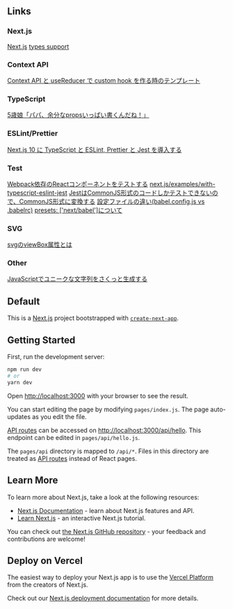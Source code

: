 ## Links

### Next.js
[Next.js](https://nextjs.org/)
[types support](https://nextjs.org/learn/excel/typescript/nextjs-types)

### Context API
[Context API と useReducer で custom hook を作る時のテンプレート](https://blog.ojisan.io/context-reducer-custom-hook)

### TypeScript
[5歳娘「パパ、余分なpropsいっぱい書くんだね！」](https://qiita.com/Yametaro/items/814f40d08e9d30584e20)

### ESLint/Prettier
[Next.js 10 に TypeScript と ESLint, Prettier と Jest を導入する](https://qiita.com/282Haniwa/items/dcce1ba6bb6ae541893e#husky%E3%81%AE%E5%B0%8E%E5%85%A5)

### Test
[Webpack依存のReactコンポーネントをテストする](https://qiita.com/chimame/items/f4d3d71d8156d97a839a)
[next.js/examples/with-typescript-eslint-jest](https://github.com/vercel/next.js/tree/master/examples/with-typescript-eslint-jest)
[JestはCommonJS形式のコードしかテストできないので、CommonJS形式に変換する](https://qiita.com/riversun/items/6c30a0d0897194677a37#jest%E3%81%AFcommonjs%E5%BD%A2%E5%BC%8F%E3%81%AE%E3%82%B3%E3%83%BC%E3%83%89%E3%81%97%E3%81%8B%E3%83%86%E3%82%B9%E3%83%88%E3%81%A7%E3%81%8D%E3%81%AA%E3%81%84%E3%81%AE%E3%81%A7commonjs%E5%BD%A2%E5%BC%8F%E3%81%AB%E5%A4%89%E6%8F%9B%E3%81%99%E3%82%8B)
[設定ファイルの違い(babel.config.js vs .babelrc)](https://cartman0.hatenablog.com/entry/2019/03/11/Babel7_%E3%82%92%E8%A9%A6%E3%81%99)
[presets: ['next/babel']について](https://qiita.com/nazuna_Nakagawa/items/84fcc9ab7dab12211f8b#nextjsv4%E3%81%A8%E5%90%8C%E3%81%98%E3%83%90%E3%83%BC%E3%82%B8%E3%83%A7%E3%83%B3%E3%81%AEpreset%E3%81%A8plugin%E3%82%92%E3%82%A4%E3%83%B3%E3%82%B9%E3%83%88%E3%83%BC%E3%83%AB)
### SVG
[svgのviewBox属性とは](https://lucklog.info/svg-viewbox-image/)
### Other
[JavaScriptでユニークな文字列をさくっと生成する](https://qiita.com/coa00/items/679b0b5c7c468698d53f)
## Default

This is a [Next.js](https://nextjs.org/) project bootstrapped with [`create-next-app`](https://github.com/vercel/next.js/tree/canary/packages/create-next-app).

## Getting Started

First, run the development server:

```bash
npm run dev
# or
yarn dev
```

Open [http://localhost:3000](http://localhost:3000) with your browser to see the result.

You can start editing the page by modifying `pages/index.js`. The page auto-updates as you edit the file.

[API routes](https://nextjs.org/docs/api-routes/introduction) can be accessed on [http://localhost:3000/api/hello](http://localhost:3000/api/hello). This endpoint can be edited in `pages/api/hello.js`.

The `pages/api` directory is mapped to `/api/*`. Files in this directory are treated as [API routes](https://nextjs.org/docs/api-routes/introduction) instead of React pages.

## Learn More

To learn more about Next.js, take a look at the following resources:

- [Next.js Documentation](https://nextjs.org/docs) - learn about Next.js features and API.
- [Learn Next.js](https://nextjs.org/learn) - an interactive Next.js tutorial.

You can check out [the Next.js GitHub repository](https://github.com/vercel/next.js/) - your feedback and contributions are welcome!

## Deploy on Vercel

The easiest way to deploy your Next.js app is to use the [Vercel Platform](https://vercel.com/new?utm_medium=default-template&filter=next.js&utm_source=create-next-app&utm_campaign=create-next-app-readme) from the creators of Next.js.

Check out our [Next.js deployment documentation](https://nextjs.org/docs/deployment) for more details.
